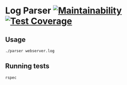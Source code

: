 # Log Parser [![Maintainability](https://api.codeclimate.com/v1/badges/271722bec9954d5da1ed/maintainability)](https://codeclimate.com/github/ciembor/log_parser/maintainability) [![Test Coverage](https://api.codeclimate.com/v1/badges/271722bec9954d5da1ed/test_coverage)](https://codeclimate.com/github/ciembor/log_parser/test_coverage)

## Usage
`./parser webserver.log`

## Running tests
`rspec`
